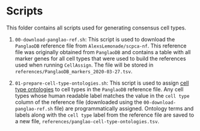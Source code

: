 # Scripts 

This folder contains all scripts used for generating consensus cell types. 

1. `00-download-panglao-ref.sh`: This script is used to download the `PanglaoDB` reference file from `AlexsLemonade/scpca-nf`. 
This reference file was originally obtained from `PanglaoDB` and contains a table with all marker genes for all cell types that were used to build the references used when running `CellAssign`. 
The file will be stored in `references/PanglaoDB_markers_2020-03-27.tsv`. 

2. `01-prepare-cell-type-ontologies.sh`: This script is used to assign [cell type ontologies](https://www.ebi.ac.uk/ols4/ontologies/cl) to cell types in the `PanglaoDB` reference file. 
Any cell types whose human readable label matches the value in the `cell type` column of the reference file (downloaded using the `00-download-panglao-ref.sh` file) are programmatically assigned. 
Ontology terms and labels along with the `cell type` label from the reference file are saved to a new file, `references/panglao-cell-type-ontologies.tsv`. 

